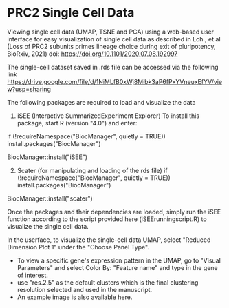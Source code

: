 # PRC2 Single Cell Data
Viewing single cell data (UMAP, TSNE and PCA) using a web-based user interface for easy visualization of single cell data as described in Loh., et al (Loss of PRC2 subunits primes lineage choice during exit of pluripotency, BioRxiv, 2021) doi: https://doi.org/10.1101/2020.07.08.192997

The single-cell dataset saved in .rds file can be accessed via the following link https://drive.google.com/file/d/1NiMLfB0xWj8Mibk3aP6fPxYVneuxEfYV/view?usp=sharing

The following packages are required to load and visualize the data

1) iSEE (Interactive SummarizedExperiment Explorer)
To install this package, start R (version "4.0") and enter:

if (!requireNamespace("BiocManager", quietly = TRUE))
    install.packages("BiocManager")

BiocManager::install("iSEE")

2) Scater (for manipulating and loading of the rds file)
if (!requireNamespace("BiocManager", quietly = TRUE))
    install.packages("BiocManager")

BiocManager::install("scater")

Once the packages and their dependencies are loaded, simply run the iSEE function according to the script provided here (iSEErunningscript.R) to visualize the single cell data.


In the userface, to visualize the single-cell data UMAP, select "Reduced Dimension Plot 1" under the "Choose Panel Type".
  - To view a specific gene's expression pattern in the UMAP, go to "Visual Parameters" and select Color By: "Feature name" and type in the gene of interest.
  - use "res.2.5" as the default clusters which is the final clustering resolution selected and used in the manuscript.
  - An example image is also available here. 
